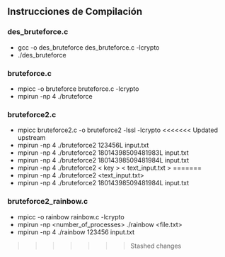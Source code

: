 ## Instrucciones de Compilación

### des_bruteforce.c

- gcc -o des_bruteforce des_bruteforce.c -lcrypto
- ./des_bruteforce

### bruteforce.c

- mpicc -o bruteforce bruteforce.c -lcrypto
- mpirun -np 4 ./bruteforce

### bruteforce2.c

- mpicc bruteforce2.c -o bruteforce2 -lssl -lcrypto
<<<<<<< Updated upstream
- mpirun -np 4 ./bruteforce2 123456L input.txt 
- mpirun -np 4 ./bruteforce2 18014398509481983L input.txt 
- mpirun -np 4 ./bruteforce2 18014398509481984L input.txt 
- mpirun -np 4 ./bruteforce2 < key > < text_input.txt >
=======
- mpirun -np 4 ./bruteforce2 <key> <text_input.txt>
- mpirun -np 4 ./bruteforce2 18014398509481984L input.txt

### bruteforce2_rainbow.c

- mpicc -o rainbow rainbow.c -lcrypto
- mpirun -np <number_of_processes> ./rainbow <key> <file.txt>
- mpirun -np 4 ./rainbow 123456 input.txt
>>>>>>> Stashed changes
